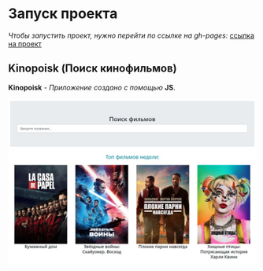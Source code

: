 # Запуск проекта

*Чтобы запустить проект, нужно перейти по ссылке на gh-pages:* [ссылка на проект](https://ifabrichnov.github.io/Kinopoisk/ "ссылка на проект")

## Kinopoisk (Поиск кинофильмов)

**Kinopoisk** - *Приложение создано с помощью* **JS**. 

![1](https://github.com/IFabrichnov/Kinopoisk/raw/master/img/1.jpg)
